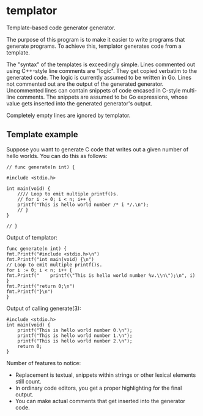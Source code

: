 templator
=========

Template-based code generator generator.

The purpose of this program is to make it easier to write programs that generate programs.
To achieve this, templator generates code from a template.

The "syntax" of the templates is exceedingly simple.
Lines commented out using C++-style line comments are "logic".
They get copied verbatim to the generated code.
The logic is currently assumed to be written in Go.
Lines not commented out are the output of the generated generator.
Uncommented lines can contain snippets of code encased in C-style multi-line
comments. The snippets are assumed to be Go expressions, whose value gets inserted
into the generated generator's output.

Completely empty lines are ignored by templator.

Template example
----------------

Suppose you want to generate C code that writes out a given number of hello worlds.
You can do this as follows:

	// func generate(n int) {
	
	#include <stdio.h>
	
	int main(void) {
		//// Loop to emit multiple printf()s.
		// for i := 0; i < n; i++ {
		printf("This is hello world number /* i */.\n");
		// }
	}
	
	// }

Output of templator:

	func generate(n int) {
	fmt.Printf("#include <stdio.h>\n")
	fmt.Printf("int main(void) {\n")
	// Loop to emit multiple printf()s.
	for i := 0; i < n; i++ {
	fmt.Printf("	printf(\"This is hello world number %v.\\n\");\n", i)
	}
	fmt.Printf("return 0;\n")
	fmt.Printf("}\n")
	}

Output of calling generate(3):

	#include <stdio.h>
	int main(void) {
		printf("This is hello world number 0.\n");
		printf("This is hello world number 1.\n");
		printf("This is hello world number 2.\n");
		return 0;
	}

Number of features to notice:
 - Replacement is textual, snippets within strings or other lexical elements still count.
 - In ordinary code editors, you get a proper highlighting for the final output.
 - You can make actual comments that get inserted into the generator code.
